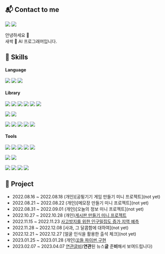 ## 📬 Contact to me
<p>
  <a href="https://rynuren.github.io" target="_blank"><img src="https://img.shields.io/badge/Blog-181717?style=flat-square&logo=GitHub&logoColor=white"/></a>
  <a href="mailto:pros0327@gmail.com" target="_blank"><img src="https://img.shields.io/badge/pros0327@gmail.com-EA4335?style=flat-square&logo=Gmail&logoColor=white"/></a>
</p>

<p>
  안녕하세요 👋<br>새싹 🌱 AI 프로그래머입니다.
</p>

## 🧬 Skills
#### Language
<p>
  <img src="https://img.shields.io/badge/c-A8B9CC?style=flat-square&logo=c&logoColor=black"/>
  <img src="https://img.shields.io/badge/python-3776AB?style=flat-square&logo=Python&logoColor=white"/>
  <img src="https://img.shields.io/badge/java-007396?style=flat-square&logo=java&logoColor=white"/>
</p>

#### Library
<p>
  <img src="https://img.shields.io/badge/pandas-150458?style=flat-square&logo=pandas&logoColor=white"/>
  <img src="https://img.shields.io/badge/NumPy-013243?style=flat-square&logo=numpy&logoColor=white"/>
  <img src="https://img.shields.io/badge/TensorFlow-FF6F00?style=flat-square&logo=tensorflow&logoColor=white"/>
  <img src="https://img.shields.io/badge/PyTorch-EE4C2C?style=flat-square&logo=pytorch&logoColor=white"/>
  <img src="https://img.shields.io/badge/Flask-000000?style=flat-square&logo=flask&logoColor=white"/>
  <img src="https://img.shields.io/badge/Selenium-43B02A?style=flat-square&logo=selenium&logoColor=white"/>
</p>
<p>
  <img src="https://img.shields.io/badge/YOLO-00FFFF?style=flat-square&logo=yolo&logoColor=black"/>
  <img src="https://img.shields.io/badge/OpenCV-5C3EE8?style=flat-square&logo=opencv&logoColor=white"/>
</p>
<p>
  <img src="https://img.shields.io/badge/Spring Boot-6DB33F?style=flat-square&logo=springboot&logoColor=white"/>
  <img src="https://img.shields.io/badge/Spring Security-6DB33F?style=flat-square&logo=springsecurity&logoColor=white"/>
  <img src="https://img.shields.io/badge/Maven-C71A36?style=flat-square&logo=apachemaven&logoColor=white"/>
  <img src="https://img.shields.io/badge/Gradle-02303A?style=flat-square&logo=gradle&logoColor=white"/>
  <img src="https://img.shields.io/badge/Thymeleaf-005F0F?style=flat-square&logo=thymeleaf&logoColor=white"/>
</p>

#### Tools
<p>
  <img src="https://img.shields.io/badge/Visual Stuio-5C2D91?style=flat-square&logo=visualstudio&logoColor=white"/>
  <img src="https://img.shields.io/badge/Visual Stuio Code-007ACC?style=flat-square&logo=visualstudiocode&logoColor=white"/>
  <img src="https://img.shields.io/badge/Jupyter-F37626?style=flat-square&logo=jupyter&logoColor=white"/>
  <img src="https://img.shields.io/badge/Colab-F9AB00?style=flat-square&logo=googlecolab&logoColor=white"/>
  <img src="https://img.shields.io/badge/Eclipse-2C2255?style=flat-square&logo=eclipseide&logoColor=white"/>
</p>
<p>
  <img src="https://img.shields.io/badge/MySQL-4479A1?style=flat-square&logo=mysql&logoColor=white"/>
  <img src="https://img.shields.io/badge/MariaDB-003545?style=flat-square&logo=mariadb&logoColor=white"/>
</p>
<p>
  <img src="https://img.shields.io/badge/Linux-FCC624?style=flat-square&logo=linux&logoColor=black"/>
  <img src="https://img.shields.io/badge/AWS EC2-FF9900?style=flat-square&logo=amazonec2&logoColor=white"/>
  <img src="https://img.shields.io/badge/AWS RDS-527FFF?style=flat-square&logo=amazonrds&logoColor=white"/>
  <img src="https://img.shields.io/badge/AWS S3-569A31?style=flat-square&logo=amazons3&logoColor=white"/>
</p>

## 📌 Project
- 2022.08.16 ~ 2022.08.18 (개인)[공튕기기 게임 만들기 미니 프로젝트](not yet)
- 2022.08.21 ~ 2022.08.22 (개인)[메모장 만들기 미니 프로젝트](not yet)
- 2022.08.31 ~ 2022.09.01 (개인)[오늘의 정보 미니 프로젝트](not yet)
- 2022.10.27 ~ 2022.10.28 (개인)[게시판 만들기 미니 프로젝트](https://github.com/RynuRen/Java_web_test)
- 2022.11.15 ~ 2022.11.23 [사고방지를 위한 인구밀집도 증가 지역 예측](https://sites.google.com/view/sesacchristmas)
- 2022.11.28 ~ 2022.12.08 [사과, 그 달콤함에 대하여](not yet)
- 2022.12.21 ~ 2022.12.27 [얼굴 인식을 활용한 출석 체크](not yet)
- 2023.01.25 ~ 2023.01.28 (개인)[꼬들 파이썬 구현](https://github.com/RynuRen/Kordle)
- 2023.02.07 ~ 2023.04.07 [연관글비](https://github.com/RynuRen/article_analyze)(**연관**된 뉴스**글** 준**비**해서 보여드립니다)

<!-- ![RynuRen's GitHub stats](https://github-readme-stats.vercel.app/api?username=RynuRen&show_icons=true&theme=monokai) -->
